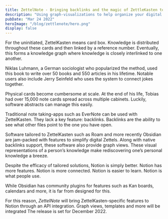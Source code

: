 ```yaml
---
title: ZettelNote - Bringing backlinks and the magic of ZettleKasten to Notion"
description: "Using graph-visualizations to help organize your digital life"
pubDate: "Mar 24 2022"
heroImage: "/blog/zettlenote/hero.png"
display: false
---
```


For the uninitiated, ZettelKasten means card box. Knowledge is distributed throughout these cards and then linked by a reference number. Eventually, this forms a knowledge graph where knowledge is closely interlinked to one another.

Niklas Luhmann, a German sociologist who popularized the method, used this book to write over 50 books and 550 articles in his lifetime. Notable users also include Jerry Seinfeld who uses the system to connect jokes together.

Physical cards become cumbersome at scale. At the end of his life, Tobias had over 15,000 note cards spread across multiple cabinets. Luckily, software abstracts can manage this easily.

Traditional note taking-apps such as EverNote can be used with ZettelKasten. They lack a key feature: backlinks. Backlinks are the ability to see what other files point to the one you have open.

Software tailored to ZettelKasten such as Roam and more recently Obsidian are jam-packed with features to simplify digital Zettels. Along with native backlinks support, these software also provide graph views. These visual representations of a person’s knowledge make rediscovering one’s personal knowledge a breeze.

Despite the efficacy of tailored solutions, Notion is simply better. Notion has more features. Notion is more connected. Notion is easier to learn. Notion is what people use.

While Obsidian has community plugins for features such as Kan boards, calendars and more, it is far from designed for this.

For this reason, _ZettelNote_ will bring ZettelKasten-specific features to Notion through an API integration. Graph views, templates and more will be integrated The release is set for December 2022.